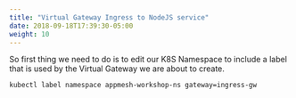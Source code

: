 ```yaml
---
title: "Virtual Gateway Ingress to NodeJS service"
date: 2018-09-18T17:39:30-05:00
weight: 10
---
```


So first thing we need to do is to edit our K8S Namespace to include a label that is used by the Virtual Gateway we are about to create.

```bash
kubectl label namespace appmesh-workshop-ns gateway=ingress-gw
```

